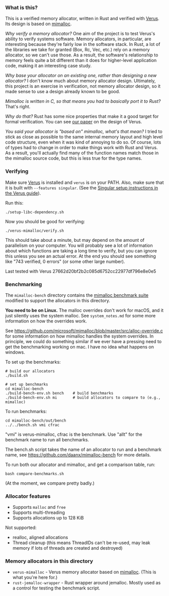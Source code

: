 ### What is this?

This is a verified memory allocator, written in Rust and verified with
[Verus](https://github.com/verus-lang/verus). Its design is based on 
[mimalloc](https://github.com/microsoft/mimalloc).

_Why verify a memory allocator?_
One aim of the project is to test Verus's ability to verify systems software.
Memory allocators, in particular, are interesting because they're fairly
low in the software stack. In Rust, a lot of the libraries we take for granted
(Box, Rc, Vec, etc.) rely on a memory allocator, so we can't use those.
As a result, the software's relationship to memory feels quite
a bit different than it does for higher-level application code,
making it an interesting case study.

_Why base your allocator on an existing one, rather than designing a new allocator?_
I don't know much about memory allocator design. Ultimately, this project is an exercise
in verification, not memory allocator design, so it made sense to use a design already
known to be good.

_Mimalloc is written in C, so that means you had to basically port it to Rust?_ That's right.

_Why do that?_ Rust has some nice properties that make it a good target for formal verification.
You can see [our paper](https://arxiv.org/abs/2303.05491) on the design of Verus.

_You said your allocator is "based on" mimalloc, what's that mean?_ I tried to stick
as close as possible to the same internal memory layout and high level code structure,
even when it was kind of annoying to do so. Of course, lots of types had to change in order
to make things work with Rust and Verus.
As a result, you'll actually find many of the function names match those in the mimalloc
source code, but this is less true for the type names.

### Verifying

Make sure [Verus](https://github.com/verus-lang/verus) is installed and `verus` is on your PATH.
Also, make sure that it is built with `--features singular`. (See the
[Singular setup instructions in the Verus guide](https://verus-lang.github.io/verus/guide/nonlinear_bitvec.html#setup)).

Run this:

```
./setup-libc-dependency.sh
```

Now you should be good for verifying:

```
./verus-mimalloc/verify.sh
```

This should take about a minute, but may depend on the amount of parallelism on your computer.
You will probably see a lot of information about which functions are taking a long time to verify,
but you can ignore this unless you see an actual error.
At the end you should see something like "743 verified, 0 errors" (or some other large number).

Last tested with Verus 27662d20bf2b2c085d6752cc22977df796e8e0e5

### Benchmarking

The `mimalloc-bench` directory contains the [mimalloc benchmark suite](https://github.com/daanx/mimalloc-bench) modified to support the allocators in this directory.

**You need to be on Linux.** The malloc overrides don't work for macOS, and it just silently uses the system malloc.
See `system_notes.md` for some more information on how the overrides work.

See https://github.com/microsoft/mimalloc/blob/master/src/alloc-override.c for some information on how mimalloc handles the system overrides. In principle, we could do something similar if we ever have a pressing need to get the benchmarking working on mac. I have no idea what happens on windows.

To set up the benchmarks:

```
# build our allocators
./build.sh

# set up benchmarks
cd mimalloc-bench
./build-bench-env.sh bench    # build benchmarks
./build-bench-env.sh mi       # build allocators to compare to (e.g., mimalloc)
```

To run benchmarks:

```
cd mimalloc-bench/out/bench
../../bench.sh vmi cfrac
```

"vmi" is verus-mimalloc, cfrac is the benchmark. Use "allt" for the benchmark name to run all benchmarks.

The bench.sh script takes the name of an allocator to run and a benchmark name, see
https://github.com/daanx/mimalloc-bench for more details.

To run both our allocator and mimalloc, and get a comparison table, run:

```
bash compare-benchmarks.sh
```

(At the moment, we compare pretty badly.)

### Allocator features

 * Supports `malloc` and `free`
 * Supports multi-threading
 * Supports allocations up to 128 KiB

Not supported:

 * realloc, aligned allocations
 * Thread cleanup (this means ThreadIDs can't be re-used, may leak memory if lots of threads are created and destroyed)

### Memory allocators in this directory

 * `verus-mimalloc` - Verus memory allocator based on [mimalloc](https://github.com/microsoft/mimalloc). (This is what you're here for.)
 * `rust-jemalloc-wrapper` - Rust wrapper around jemalloc. Mostly used as a control for testing the benchmark script.

